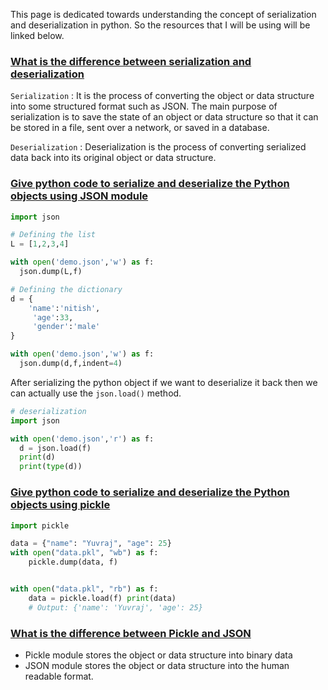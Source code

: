 This page is dedicated towards understanding the concept of serialization and deserialization in python. So the resources that I will be using will be linked below.

### [What is the difference between serialization and deserialization](#)

`Serialization` : It is the process of converting the object or data structure into some structured format such as JSON. The main purpose of serialization is to save the state of an object or data structure so that it can be stored in a file, sent over a network, or saved in a database.

`Deserialization` : Deserialization is the process of converting serialized data back into its original object or data structure.

### [Give python code to serialize and deserialize the Python objects using JSON module](#)

```python
import json

# Defining the list
L = [1,2,3,4]

with open('demo.json','w') as f:
  json.dump(L,f)

# Defining the dictionary
d = {
    'name':'nitish',
     'age':33,
     'gender':'male'
}

with open('demo.json','w') as f:
  json.dump(d,f,indent=4)
```

After serializing the python object if we want to deserialize it back then we can actually use the `json.load()` method.

```python
# deserialization
import json

with open('demo.json','r') as f:
  d = json.load(f)
  print(d)
  print(type(d))
```


### [Give python code to serialize and deserialize the Python objects using pickle](#)

```python
import pickle

data = {"name": "Yuvraj", "age": 25}
with open("data.pkl", "wb") as f:
    pickle.dump(data, f)


with open("data.pkl", "rb") as f: 
	data = pickle.load(f) print(data) 
	# Output: {'name': 'Yuvraj', 'age': 25}
```

### [What is the difference between Pickle and JSON](#)

- Pickle module stores the object or data structure into binary data
- JSON module stores the object or data structure into the human readable format.